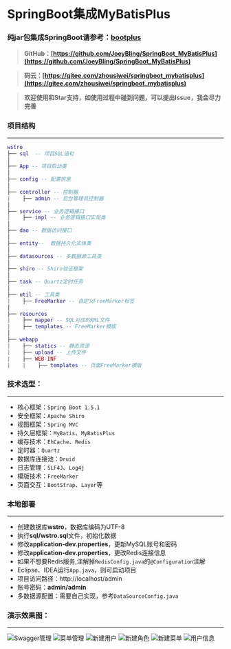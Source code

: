 # SpringBoot集成MyBatisPlus


### 纯jar包集成SpringBoot请参考：[bootplus](https://github.com/JoeyBling/bootplus)

> **GitHub：[https://github.com/JoeyBling/SpringBoot_MyBatisPlus](https://github.com/JoeyBling/SpringBoot_MyBatisPlus)**

> **码云：[https://gitee.com/zhousiwei/springboot_mybatisplus](https://gitee.com/zhousiwei/springboot_mybatisplus)**

> **欢迎使用和Star支持，如使用过程中碰到问题，可以提出Issue，我会尽力完善**

### 项目结构

--------------------------------------------
```lua
wstro
├── sql  -- 项目SQL语句
│
├── App -- 项目启动类
│
├── config -- 配置信息
│
├── controller -- 控制器
|    ├── admin -- 后台管理员控制器
│
├── service -- 业务逻辑接口
|    ├── impl -- 业务逻辑接口实现类
│
├── dao -- 数据访问接口
│
├── entity--  数据持久化实体类
│
├── datasources -- 多数据源工具类
│
├── shiro -- Shiro验证框架
│
├── task -- Quartz定时任务
│
├── util -- 工具类
|    ├── FreeMarker -- 自定义FreeMarker标签
│
├── resources
|    ├── mapper -- SQL对应的XML文件
|    ├── templates -- FreeMarker模版
│
├── webapp
|    ├── statics -- 静态资源
|    ├── upload -- 上传文件
|    ├── WEB-INF
|    |    ├── templates -- 页面FreeMarker模版
```

### 技术选型：
--------------------------------------------
- 核心框架：`Spring Boot 1.5.1`
- 安全框架：`Apache Shiro`
- 视图框架：`Spring MVC`
- 持久层框架：`MyBatis`、`MyBatisPlus`
- 缓存技术：`EhCache`、`Redis`
- 定时器：`Quartz`
- 数据库连接池：`Druid`
- 日志管理：`SLF4J`、`Log4j`
- 模版技术：`FreeMarker`
- 页面交互：`BootStrap`、`Layer`等

### 本地部署
--------------------------------------------
- 创建数据库**wstro**，数据库编码为UTF-8
- 执行**sql/wstro.sql**文件，初始化数据
- 修改**application-dev.properties**，更新MySQL账号和密码
- 修改**application-dev.properties**，更改Redis连接信息
- 如果不想要Redis服务,注解掉`RedisConfig.java`的`@Configuration`注解
- Eclipse、IDEA运行```App.java```，则可启动项目
- 项目访问路径：http://localhost/admin
- 账号密码：**admin/admin**
- 多数据源配置：需要自己实现，参考`DataSourceConfig.java`

### 演示效果图：
--------------------------------------------
![](https://images.gitee.com/uploads/images/2019/0308/142257_190114f4_1251167.png "Swagger管理")
![](https://images.gitee.com/uploads/images/2019/0308/142257_ca1ca7bb_1251167.png "菜单管理")
![](https://images.gitee.com/uploads/images/2019/0308/142256_080fd2e4_1251167.png "新建用户")
![](https://images.gitee.com/uploads/images/2019/0308/142257_4e58e80c_1251167.png "新建角色")
![](https://images.gitee.com/uploads/images/2019/0308/142257_b87a3779_1251167.png "新建菜单")
![](https://images.gitee.com/uploads/images/2019/0308/142257_3b6c2e24_1251167.png "用户信息")
